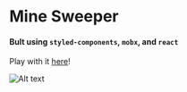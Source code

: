 Mine Sweeper
============

#### Bult using `styled-components`, `mobx`, and `react`

Play with it [here](https://alex-cory.github.io/mine-sweeper/)!

![Alt text](./public/screenshot.png)
